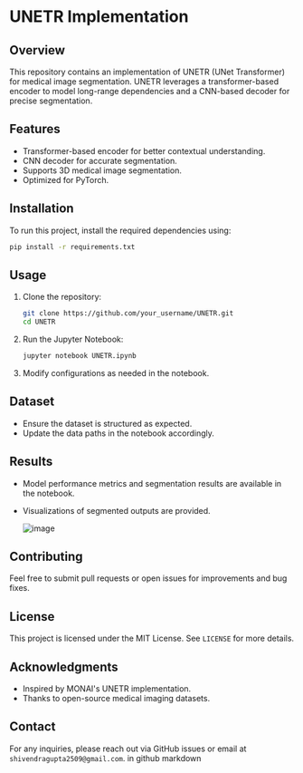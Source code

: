 # UNETR Implementation

## Overview
This repository contains an implementation of UNETR (UNet Transformer) for medical image segmentation. UNETR leverages a transformer-based encoder to model long-range dependencies and a CNN-based decoder for precise segmentation.

## Features
- Transformer-based encoder for better contextual understanding.
- CNN decoder for accurate segmentation.
- Supports 3D medical image segmentation.
- Optimized for PyTorch.

## Installation
To run this project, install the required dependencies using:

```bash
pip install -r requirements.txt
```

## Usage
1. Clone the repository:
   ```bash
   git clone https://github.com/your_username/UNETR.git
   cd UNETR
   ```
2. Run the Jupyter Notebook:
   ```bash
   jupyter notebook UNETR.ipynb
   ```
3. Modify configurations as needed in the notebook.

## Dataset
- Ensure the dataset is structured as expected.
- Update the data paths in the notebook accordingly.

## Results
- Model performance metrics and segmentation results are available in the notebook.
- Visualizations of segmented outputs are provided.

  ![image](https://github.com/user-attachments/assets/ba4b0906-4b58-4771-955c-13b5dd78d922)


## Contributing
Feel free to submit pull requests or open issues for improvements and bug fixes.

## License
This project is licensed under the MIT License. See `LICENSE` for more details.

## Acknowledgments
- Inspired by MONAI's UNETR implementation.
- Thanks to open-source medical imaging datasets.

## Contact
For any inquiries, please reach out via GitHub issues or email at `shivendragupta2509@gmail.com`. 
in github markdown
